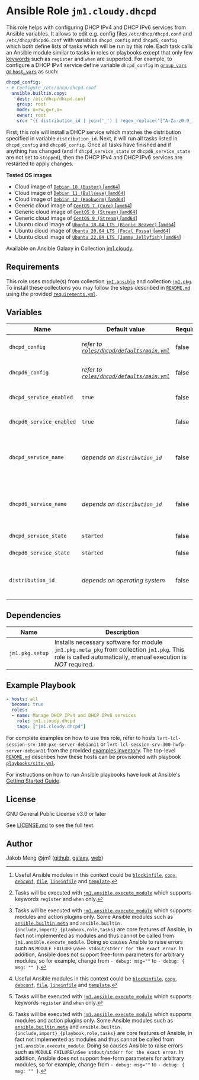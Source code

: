 # Ansible Role `jm1.cloudy.dhcpd`

This role helps with configuring DHCP IPv4 and DHCP IPv6 services from Ansible variables. It allows to edit e.g. config
files `/etc/dhcp/dhcpd.conf` and `/etc/dhcp/dhcpd6.conf` with variables `dhcpd_config` and `dhcpd6_config` which both
define lists of tasks which will be run by this role. Each task calls an Ansible module similar to tasks in roles or
playbooks except that only few [keywords][playbooks-keywords] such as `register` and `when` are supported. For example,
to configure a DHCP IPv4 service define variable `dhcpd_config` in [`group_vars` or `host_vars`][ansible-inventory] as
such:

```yml
dhcpd_config:
- # Configure /etc/dhcp/dhcpd.conf
  ansible.builtin.copy:
    dest: /etc/dhcp/dhcpd.conf
    group: root
    mode: u=rw,g=r,o=
    owner: root
    src: "{{ distribution_id | join('_') | regex_replace('[^A-Za-z0-9_]', '_') + '/etc/dhcp/dhcpd.conf' }}"
```

First, this role will install a DHCP service which matches the distribution specified in variable `distribution_id`.
Next, it will run all tasks listed in `dhcpd_config` and `dhcpd6_config`. Once all tasks have finished and if anything
has changed (and if `dhcpd_service_state` or `dhcpd6_service_state` are not set to `stopped`), then the DHCP IPv4 and
DHCP IPv6 services are restarted to apply changes.

[ansible-inventory]: https://docs.ansible.com/ansible/latest/user_guide/intro_inventory.html
[playbooks-keywords]: https://docs.ansible.com/ansible/latest/reference_appendices/playbooks_keywords.html

**Tested OS images**
- Cloud image of [`Debian 10 (Buster)` \[`amd64`\]](https://cdimage.debian.org/cdimage/openstack/current/)
- Cloud image of [`Debian 11 (Bullseye)` \[`amd64`\]](https://cdimage.debian.org/images/cloud/bullseye/latest/)
- Cloud image of [`Debian 12 (Bookworm)` \[`amd64`\]](https://cdimage.debian.org/images/cloud/bookworm/)
- Generic cloud image of [`CentOS 7 (Core)` \[`amd64`\]](https://cloud.centos.org/centos/7/images/)
- Generic cloud image of [`CentOS 8 (Stream)` \[`amd64`\]](https://cloud.centos.org/centos/8-stream/x86_64/images/)
- Generic cloud image of [`CentOS 9 (Stream)` \[`amd64`\]](https://cloud.centos.org/centos/9-stream/x86_64/images/)
- Ubuntu cloud image of [`Ubuntu 18.04 LTS (Bionic Beaver)` \[`amd64`\]](https://cloud-images.ubuntu.com/bionic/current/)
- Ubuntu cloud image of [`Ubuntu 20.04 LTS (Focal Fossa)` \[`amd64`\]](https://cloud-images.ubuntu.com/focal/)
- Ubuntu cloud image of [`Ubuntu 22.04 LTS (Jammy Jellyfish)` \[`amd64`\]](https://cloud-images.ubuntu.com/jammy/)

Available on Ansible Galaxy in Collection [jm1.cloudy](https://galaxy.ansible.com/jm1/cloudy).

## Requirements

This role uses module(s) from collection [`jm1.ansible`][galaxy-jm1-ansible] and collection [`jm1.pkg`][galaxy-jm1-pkg].
To install these collections you may follow the steps described in [`README.md`][jm1-cloudy-readme] using the provided
[`requirements.yml`][jm1-cloudy-requirements].

[galaxy-jm1-ansible]: https://galaxy.ansible.com/jm1/ansible
[galaxy-jm1-pkg]: https://galaxy.ansible.com/jm1/pkg
[jm1-cloudy-readme]: ../../README.md
[jm1-cloudy-requirements]: ../../requirements.yml

## Variables

| Name                     | Default value                  | Required | Description |
| ------------------------ | ------------------------------ | -------- | ----------- |
| `dhcpd_config`           | *refer to [`roles/dhcpd/defaults/main.yml`](defaults/main.yml)* | false | List of tasks to run [^example-modules] [^supported-keywords] [^supported-modules], e.g. to configure `/etc/dhcp/dhcpd.conf` |
| `dhcpd6_config`          | *refer to [`roles/dhcpd/defaults/main.yml`](defaults/main.yml)* | false | List of tasks to run [^example-modules] [^supported-keywords] [^supported-modules], e.g. to configure `/etc/dhcp/dhcpd6.conf` |
| `dhcpd_service_enabled`  | `true`                         | false    | Whether the DHCP IPv4 service should start on boot |
| `dhcpd6_service_enabled` | `true`                         | false    | Whether the DHCP IPv6 service should start on boot |
| `dhcpd_service_name`     | *depends on `distribution_id`* | false    | Name of the DHCP IPv4 service, e.g. `isc-dhcp-server` on Debian and `dhcpd.service` on Red Hat Enterprise Linux |
| `dhcpd6_service_name`    | *depends on `distribution_id`* | false    | Name of the DHCP IPv6 service, e.g. `isc-dhcp-server6` on Ubuntu and `dhcpd6.service` on Red Hat Enterprise Linux |
| `dhcpd_service_state`    | `started`                      | false    | State of the DHCP IPv4 service |
| `dhcpd6_service_state`   | `started`                      | false    | State of the DHCP IPv6 service |
| `distribution_id`        | *depends on operating system*  | false    | List which uniquely identifies a distribution release, e.g. `[ 'Debian', '10' ]` for `Debian 10 (Buster)` |

[^supported-modules]: Tasks will be executed with [`jm1.ansible.execute_module`][jm1-ansible-execute-module] which
supports modules and action plugins only. Some Ansible modules such as [`ansible.builtin.meta`][ansible-builtin-meta]
and `ansible.builtin.{include,import}_{playbook,role,tasks}` are core features of Ansible, in fact not implemented as
modules and thus cannot be called from `jm1.ansible.execute_module`. Doing so causes Ansible to raise errors such as
`MODULE FAILURE\nSee stdout/stderr for the exact error`. In addition, Ansible does not support free-form parameters
for arbitrary modules, so for example, change from `- debug: msg=""` to `- debug: { msg: "" }`.

[^supported-keywords]: Tasks will be executed with [`jm1.ansible.execute_module`][jm1-ansible-execute-module] which
supports keywords `register` and `when` only.

[^example-modules]: Useful Ansible modules in this context could be [`blockinfile`][ansible-builtin-blockinfile],
[`copy`][ansible-builtin-copy], [`debconf`][ansible-builtin-debconf], [`file`][ansible-builtin-file], [`lineinfile`][
ansible-builtin-lineinfile] and [`template`][ansible-builtin-template].

[ansible-builtin-blockinfile]: https://docs.ansible.com/ansible/latest/collections/ansible/builtin/blockinfile_module.html
[ansible-builtin-copy]: https://docs.ansible.com/ansible/latest/collections/ansible/builtin/copy_module.html
[ansible-builtin-debconf]: https://docs.ansible.com/ansible/latest/collections/ansible/builtin/debconf_module.html
[ansible-builtin-file]: https://docs.ansible.com/ansible/latest/collections/ansible/builtin/file_module.html
[ansible-builtin-lineinfile]: https://docs.ansible.com/ansible/latest/collections/ansible/builtin/lineinfile_module.html
[ansible-builtin-meta]: https://docs.ansible.com/ansible/latest/collections/ansible/builtin/meta_module.html
[ansible-builtin-template]: https://docs.ansible.com/ansible/latest/collections/ansible/builtin/template_module.html
[jm1-ansible-execute-module]: https://github.com/JM1/ansible-collection-jm1-ansible/blob/master/plugins/modules/execute_module.py

## Dependencies

| Name               | Description                                                                                                                                                 |
| ------------------ | ----------------------------------------------------------------------------------------------------------------------------------------------------------- |
| `jm1.pkg.setup`    | Installs necessary software for module `jm1.pkg.meta_pkg` from collection `jm1.pkg`. This role is called automatically, manual execution is *NOT* required. |

## Example Playbook

```yml
- hosts: all
  become: true
  roles:
  - name: Manage DHCP IPv4 and DHCP IPv6 services
    role: jm1.cloudy.dhcpd
    tags: ["jm1.cloudy.dhcpd"]
```

For complete examples on how to use this role, refer to hosts `lvrt-lcl-session-srv-100-pxe-server-debian11` or
`lvrt-lcl-session-srv-300-hwfp-server-debian11` from the provided [examples inventory][inventory-example]. The top-level
[`README.md`][jm1-cloudy-readme] describes how these hosts can be provisioned with playbook [`playbooks/site.yml`][
playbook-site-yml].

[inventory-example]: ../../inventory/
[playbook-site-yml]: ../../playbooks/site.yml

For instructions on how to run Ansible playbooks have look at Ansible's
[Getting Started Guide](https://docs.ansible.com/ansible/latest/network/getting_started/first_playbook.html).

## License

GNU General Public License v3.0 or later

See [LICENSE.md](../../LICENSE.md) to see the full text.

## Author

Jakob Meng
@jm1 ([github](https://github.com/jm1), [galaxy](https://galaxy.ansible.com/jm1), [web](http://www.jakobmeng.de))
